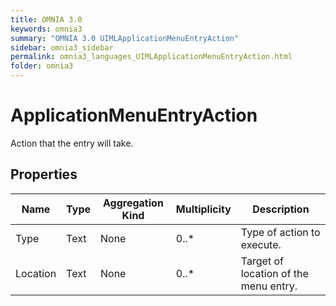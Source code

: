 ```yaml
---
title: OMNIA 3.0
keywords: omnia3
summary: "OMNIA 3.0 UIMLApplicationMenuEntryAction"
sidebar: omnia3_sidebar
permalink: omnia3_languages_UIMLApplicationMenuEntryAction.html
folder: omnia3
---
```


# ApplicationMenuEntryAction
Action that the entry will take.
## Properties
|Name|Type|Aggregation Kind|Multiplicity|Description|
|--|--|--|--|--|
|Type|Text|None|0..*|Type of action to execute.|
|Location|Text|None|0..*|Target of location of the menu entry.|

